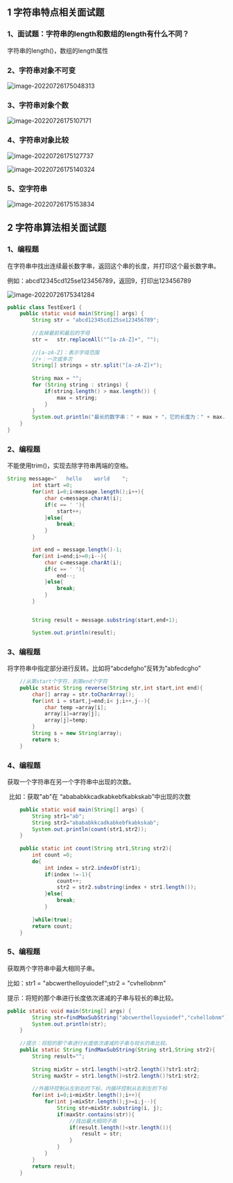 

## 1 字符串特点相关面试题

### 1、面试题：字符串的length和数组的length有什么不同？

字符串的length()，数组的length属性

### 2、字符串对象不可变

![image-20220726175048313](assets/image-20220726175048313.png)

### 3、字符串对象个数

![image-20220726175107171](assets/image-20220726175107171.png)

### 4、字符串对象比较

![image-20220726175127737](assets/image-20220726175127737.png)

![image-20220726175140324](assets/image-20220726175140324.png)

### 5、空字符串

![image-20220726175153834](assets/image-20220726175153834.png)



## 2 字符串算法相关面试题

### 1、编程题

在字符串中找出连续最长数字串，返回这个串的长度，并打印这个最长数字串。

例如：abcd12345cd125se123456789，返回9，打印出123456789

![image-20220726175341284](assets/image-20220726175341284.png)

~~~ java
public class TestExer1 {
	public static void main(String[] args) {
		String str = "abcd12345cd125se123456789";
		
		//去掉最前和最后的字母
		str =	str.replaceAll("^[a-zA-Z]+", "");
		
		//[a-zA-Z]：表示字母范围
		//+：一次或多次
		String[] strings = str.split("[a-zA-Z]+");
		
		String max = "";
		for (String string : strings) {
			if(string.length() > max.length()) {
				max = string;
			}
		}
		System.out.println("最长的数字串：" + max + "，它的长度为：" + max.length());
	}
}
~~~



### 2、编程题

不能使用trim()，实现去除字符串两端的空格。

~~~ java
String message="   hello    world    ";
        int start =0;
        for(int i=0;i<message.length();i++){
            char c=message.charAt(i);
            if(c == ' '){
                start++;
            }else{
                break;
            }
        }

        int end = message.length()-1;
        for(int i=end;i>=0;i--){
            char c=message.charAt(i);
            if(c == ' '){
                end--;
            }else{
                break;
            }
        }


        String result = message.substring(start,end+1);

        System.out.println(result);
~~~



### 3、编程题

将字符串中指定部分进行反转。比如将“abcdefgho”反转为”abfedcgho”

~~~ java
	//从第start个字符，到第end个字符
	public static String reverse(String str,int start,int end){
		char[] array = str.toCharArray();
		for(int i = start,j=end;i< j;i++,j--){
			char temp =array[i];
			array[i]=array[j];
			array[j]=temp;
		}
		String s = new String(array);
		return s;
	}
~~~



### 4、编程题

获取一个字符串在另一个字符串中出现的次数。

​     比如：获取"ab"在 “abababkkcadkabkebfkabkskab”中出现的次数

~~~ java
	public static void main(String[] args) {
		String str1="ab";
		String str2="abababkkcadkabkebfkabkskab";
		System.out.println(count(str1,str2));
	}
	
	public static int count(String str1,String str2){
		int count =0;
		do{
			int index = str2.indexOf(str1);
			if(index !=-1){
				count++;
				str2 = str2.substring(index + str1.length());
			}else{
				break;
			}
			
		}while(true);
		return count;
	}
~~~



### 5、编程题

获取两个字符串中最大相同子串。

比如：str1 = "abcwerthelloyuiodef“;str2 = "cvhellobnm"

   提示：将短的那个串进行长度依次递减的子串与较长的串比较。

~~~ java
public static void main(String[] args) {
		String str=findMaxSubString("abcwerthelloyuiodef","cvhellobnm");
		System.out.println(str);
	}
	
	//提示：将短的那个串进行长度依次递减的子串与较长的串比较。
	public static String findMaxSubString(String str1,String str2){
		String result="";
		
		String mixStr = str1.length()<str2.length()?str1:str2;
		String maxStr = str1.length()>str2.length()?str1:str2;
		
		//外循环控制从左到右的下标，内循环控制从右到左的下标
		for(int i=0;i<mixStr.length();i++){
			for(int j=mixStr.length();j>=i;j--){
				String str=mixStr.substring(i, j);
				if(maxStr.contains(str)){
					//找出最大相同子串
					if(result.length()<str.length()){
						result = str;
					}
				}
			}
		}
		return result;
	}
~~~









